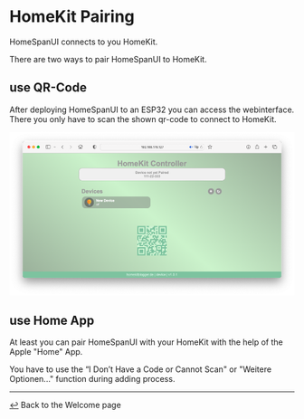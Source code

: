 # HomeKit Pairing

HomeSpanUI connects to you HomeKit.

There are two ways to pair HomeSpanUI to HomeKit.

## use QR-Code
After deploying HomeSpanUI to an ESP32 you can access the webinterface. There you only have to scan the shown qr-code to connect to HomeKit.

![alt text](https://github.com/datjan/HomeSpanUI/blob/main/docs/images/qr_code_example.png?raw=true)

## use Home App
At least you can pair HomeSpanUI with your HomeKit with the help of the Apple "Home" App.

You have to use the “I Don’t Have a Code or Cannot Scan" or "Weitere Optionen..." function during adding process.

---

[↩️](../README.md) Back to the Welcome page
